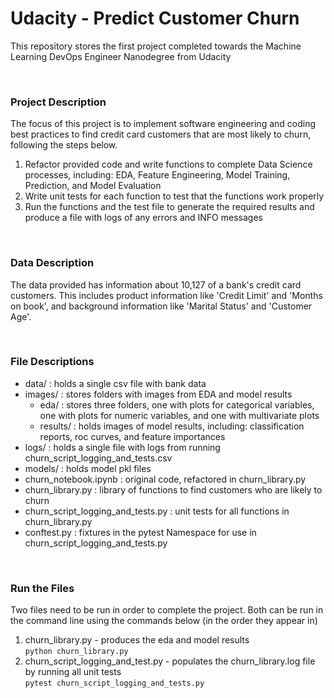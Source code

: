 # Udacity - Predict Customer Churn

This repository stores the first project completed towards the Machine Learning DevOps Engineer Nanodegree from Udacity

<br/>

### Project Description
The focus of this project is to implement software engineering and coding best practices to find credit card customers 
that are most likely to churn, following the steps below. 
1. Refactor provided code and write functions to complete Data Science processes, including: EDA, 
Feature Engineering, Model Training, Prediction, and Model Evaluation
2. Write unit tests for each function to test that the functions work properly
3. Run the functions and the test file to generate the required results 
and produce a file with logs of any errors and INFO messages

<br/>

### Data Description
The data provided has information about 10,127 of a bank's credit card customers. This includes product information
like 'Credit Limit' and 'Months on book', and background information like 'Marital Status' and 'Customer Age'.

<br/>

### File Descriptions
+ data/ : holds a single csv file with bank data
+ images/ : stores folders with images from EDA and model results
  + eda/ : stores three folders, one with plots for categorical variables, one with plots for numeric variables,
  and one with multivariate plots
  + results/ : holds images of model results, including: classification reports, roc curves, and feature importances
+ logs/ : holds a single file with logs from running churn_script_logging_and_tests.csv
+ models/ : holds model pkl files
+ churn_notebook.ipynb : original code, refactored in churn_library.py
+ churn_library.py : library of functions to find customers who are likely to churn
+ churn_script_logging_and_tests.py : unit tests for all functions in churn_library.py
+ conftest.py : fixtures in the pytest Namespace for use in churn_script_logging_and_tests.py

<br/>

### Run the Files
Two files need to be run in order to complete the project. Both can be run in the command line using the commands below (in the order they appear in)
1. churn_library.py - produces the eda and model results
<br/> `python churn_library.py`
2. churn_script_logging_and_test.py - populates the churn_library.log file by running all unit tests 
<br/> `pytest churn_script_logging_and_tests.py`
